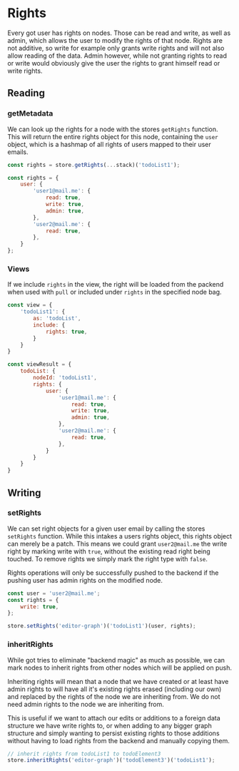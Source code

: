 # Rights

Every got user has rights on nodes. Those can be read and write, as well as admin, which allows the user to modify the rights of that node. Rights are not additive, so write for example only grants write rights and will not also allow reading of the data. Admin however, while not granting rights to read or write would obviously give the user the rights to grant himself read or write rights.

## Reading
### getMetadata
We can look up the rights for a node with the stores `getRights` function. This will return the entire rights object for this node, containing the `user` object, which is a hashmap of all rights of users mapped to their user emails.

```js 
const rights = store.getRights(...stack)('todoList1');

const rights = { 
    user: {
        'user1@mail.me': {
            read: true,
            write: true,
            admin: true,
        },
        'user2@mail.me': {
            read: true,
        },
    }
};
```

### Views
If we include `rights` in the view, the right will be loaded from the packend when used with `pull` or included under `rights` in the specified node bag.

```js 
const view = {
    'todoList1': {
        as: 'todoList',
        include: {
            rights: true,
        }
    }
}

const viewResult = {
    todoList: {
        nodeId: 'todoList1',
        rights: {
            user: {
                'user1@mail.me': {
                    read: true,
                    write: true,
                    admin: true,
                },
                'user2@mail.me': {
                    read: true,
                },
            }
        }
    }
}
```

## Writing
### setRights
We can set right objects for a given user email by calling the stores `setRights` function. While this intakes a users rights object, this rights object can merely be a patch. This means we could grant `user2@mail.me` the write right by marking write with `true`, without the existing read right being touched. To remove rights we simply mark the right type with `false`.

Rights operations will only be successfully pushed to the backend if the pushing user has admin rights on the modified node.

```js 
const user = 'user2@mail.me';
const rights = {
    write: true,
};

store.setRights('editor-graph')('todoList1')(user, rights);
```

### inheritRights
While got tries to eliminate "backend magic" as much as possible, we can mark nodes to inherit rights from other nodes which will be applied on push.

Inheriting rights will mean that a node that we have created or at least have admin rights to will have all it's existing rights erased (including our own) and replaced by the rights of the node we are inheriting from. We do not need admin rights to the node we are inheriting from.

This is useful if we want to attach our edits or additions to a foreign data structure we have write rights to, or when adding to any bigger graph structure and simply wanting to persist existing rights to those additions without having to load rights from the backend and manually copying them.

```js 
// inherit rights from todoList1 to todoElement3
store.inheritRights('editor-graph')('todoElement3')('todoList1');
```